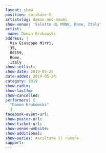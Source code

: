 ```yaml
---
layout: show
position: database-5
artistslug: damon-and-naomi
show-venue: 'Salotto di MONK, Rome, Italy'
artist:
 name: Damon Krukowski
address: |
  Via Giuseppe Mirri, 
  35,
  00159, 
  Rome, 
  Italy
show-setlist:
show-date: 2019-05-29
date-added: 2019-05-26
category: 2019
show-radio:
show-lastfm:
show-cancelled:
performers: [
  "Damon Krukowski"
  ]
facebook-event-url: 
show-poster-url: 
show-ticket-url: 
show-venue-website:
show-additional:
show-series: Ascoltare il rumore
support:
---
```

